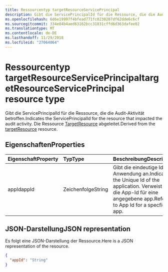 ```yaml
---
title: Ressourcentyp targetResourceServicePrincipal
description: Gibt die ServicePrincipalId für die Ressource, die die Audit-Aktivität betroffen. Die Ressource TargetResource abgeleitet.
ms.openlocfilehash: 6d6e19997f4bfead771fc0230207df62dde6c6cf
ms.sourcegitcommit: 334e84b4aed63162bcc31831cffd6d363dafee02
ms.translationtype: MT
ms.contentlocale: de-DE
ms.lasthandoff: 11/29/2018
ms.locfileid: "27064064"
---
```

# <a name="targetresourceserviceprincipal-resource-type"></a><span data-ttu-id="182b1-104">Ressourcentyp targetResourceServicePrincipal</span><span class="sxs-lookup"><span data-stu-id="182b1-104">targetResourceServicePrincipal resource type</span></span>
<span data-ttu-id="182b1-105">Gibt die ServicePrincipalId für die Ressource, die die Audit-Aktivität betroffen.</span><span class="sxs-lookup"><span data-stu-id="182b1-105">Indicates the ServicePrincipalId for the resource that impacted the audit activity.</span></span> <span data-ttu-id="182b1-106">Die Ressource [TargetResource](targetresource.md) abgeleitet.</span><span class="sxs-lookup"><span data-stu-id="182b1-106">Derived from the [targetResource](targetresource.md) resource.</span></span>



## <a name="properties"></a><span data-ttu-id="182b1-107">Eigenschaften</span><span class="sxs-lookup"><span data-stu-id="182b1-107">Properties</span></span>
| <span data-ttu-id="182b1-108">Eigenschaft</span><span class="sxs-lookup"><span data-stu-id="182b1-108">Property</span></span>     | <span data-ttu-id="182b1-109">Typ</span><span class="sxs-lookup"><span data-stu-id="182b1-109">Type</span></span>   |<span data-ttu-id="182b1-110">Beschreibung</span><span class="sxs-lookup"><span data-stu-id="182b1-110">Description</span></span>|
|:---------------|:--------|:----------|
|<span data-ttu-id="182b1-111">appId</span><span class="sxs-lookup"><span data-stu-id="182b1-111">appId</span></span>|<span data-ttu-id="182b1-112">Zeichenfolge</span><span class="sxs-lookup"><span data-stu-id="182b1-112">String</span></span>|<span data-ttu-id="182b1-113">Gibt die eindeutige Id der Anwendung an.</span><span class="sxs-lookup"><span data-stu-id="182b1-113">Indicates the Unique Id of the application.</span></span> <span data-ttu-id="182b1-114">Verweist auf die App-Id für eine angegebene app.</span><span class="sxs-lookup"><span data-stu-id="182b1-114">Refers to App Id for a specfic app.</span></span>|

## <a name="json-representation"></a><span data-ttu-id="182b1-115">JSON-Darstellung</span><span class="sxs-lookup"><span data-stu-id="182b1-115">JSON representation</span></span>

<span data-ttu-id="182b1-116">Es folgt eine JSON-Darstellung der Ressource.</span><span class="sxs-lookup"><span data-stu-id="182b1-116">Here is a JSON representation of the resource.</span></span>

<!-- {
  "blockType": "resource",
  "optionalProperties": [

  ],
  "@odata.type": "microsoft.graph.targetResourceServicePrincipal"
}-->

```json
{
  "appId": "String"
}

```

<!-- uuid: 8fcb5dbc-d5aa-4681-8e31-b001d5168d79
2015-10-25 14:57:30 UTC -->
<!-- {
  "type": "#page.annotation",
  "description": "targetResourceServicePrincipal resource",
  "keywords": "",
  "section": "documentation",
  "tocPath": ""
}-->